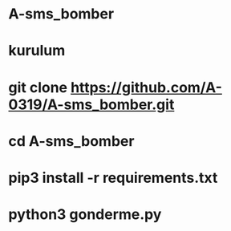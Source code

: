 # A-sms_bomber


# kurulum

# git clone https://github.com/A-0319/A-sms_bomber.git
# cd A-sms_bomber
# pip3 install -r requirements.txt
# python3 gonderme.py
